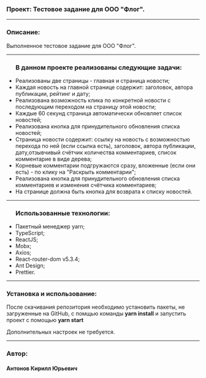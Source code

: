 <h3>Проект: Тестовое задание для ООО "Флог".</h3> 


<hr/>

<h3>Описание:</h3>
<p>Выполненное тестовое задание для ООО "Флог".</p>

<hr/>

<ul>
  <h3>В данном проекте реализованы следующие задачи:</h3>
  <li>Реализованы две страницы - главная и страница новости;</li>
  <li>Каждая новость на главной странице содержит: заголовок, автора публикации, рейтинг и дату;</li>
  <li>Реализована возможность клика по конкретной новости с последующим переходом на страницу этой новости;</li>
  <li>Каждые 60 секунд страница автоматически обновляет список новостей;</li>
  <li>Реализована кнопка для принудительного обновления списка новостей;</li>
  <li>Страница новости содержит: ссылку на новость с возможностью перехода по ней (если ссылка есть), заголовок, автора публикации, дату,отзывчивый счётчик количества комментариев, список комментарие в виде дерева; </li>
  <li>Корневые комментарии подгружаются сразу, вложенные (если они есть) - по клику на "Раскрыть комментарии";</li>
  <li>Реализована кнопка для принудительного обновления списка комментариев и изменения счётчика комментариев;</li>
  <li>На странице должна быть кнопка для возврата к списку новостей.</li>
</ul>

<hr/>

<ul>
  <h3>Использованные технологии:</h3>
  <li>Пакетный менеджер yarn;</li>
  <li>TypeScript;</li>
  <li>ReactJS;</li>
  <li>Mobx;</li>
  <li>Axios;</li>
  <li>React-router-dom v5.3.4;</li>
  <li>Ant Design;</li>
  <li>Prettier.</li>


</ul>

<hr/>

<h3>Установка и использование:</h3>
<p>После скачивания репозитория необходимо установить пакеты, не загруженные на GitHub, c помщью команды <strong>yarn install</strong> и запустить проект с помощью <strong>yarn start</strong> 
<p>Дополнительных настроек не требуется.</p>
</p>



<hr/>

<h3>Автор:</h3>
<h4>Антонов Кирилл Юрьевич </h4>


 
 
